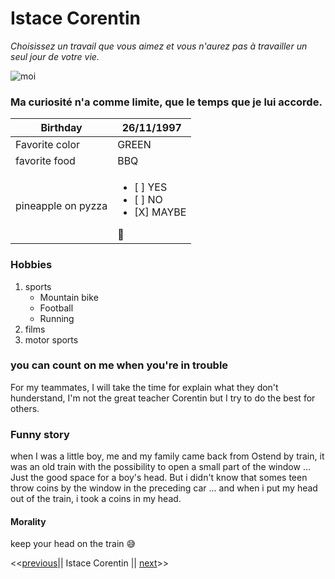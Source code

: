 # Istace Corentin

*Choisissez un travail que vous aimez et vous n'aurez pas à travailler un seul jour de votre vie.*

![moi](https://scontent.fbru5-1.fna.fbcdn.net/v/t1.6435-9/49017820_2254604021529847_844242574410514432_n.jpg?_nc_cat=109&ccb=1-3&_nc_sid=8bfeb9&_nc_ohc=Wbme1J0N96kAX8PSygL&_nc_ht=scontent.fbru5-1.fna&oh=51d7b6377c7bf57963cf33beaf10ff1a&oe=60DF2549)

### Ma curiosité n'a comme limite, que le temps que je lui accorde.

| Birthday           | 26/11/1997                                                            |
|--------------------|-----------------------------------------------------------------------|
| Favorite color     | GREEN                                                                 |
| favorite food      | BBQ                                                                   |
| pineapple on pyzza | <ul><li>[ ] YES</li><li>[ ] NO</li><li>[X] MAYBE</li></ul>:zany_face: |

### Hobbies

1. sports
    - Mountain bike
    - Football
    - Running
2. films
3. motor sports

### you can count on me when you're in trouble

For my teammates, I will take the time for explain what they don't hunderstand,
I'm not the great teacher Corentin but I try to do the best for others.

### Funny story

when I was a little boy, me and my family came back from Ostend by train,
it was an old train with the possibility to open a small part of the window ...
Just the good space for a boy's head.
But i didn't know that somes teen  throw coins by the window in the preceding car ...
and when i put my head out of the train, i took a coins in my head.

#### Morality

keep your head on the train :sweat_smile:



<<[previous](https://github.com/Baysaaaa/markdown-challenge)|| Istace Corentin || [next](https://github.com/Corentine4/Fakecv)>>